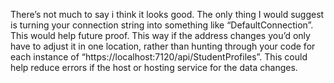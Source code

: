 There’s not much to say i think it looks good. The only thing I would suggest is turning your connection string into something like “DefaultConnection”. This would help future proof. This way if the address changes you’d only have to adjust it in one location, rather than hunting through your code for each instance of “https://localhost:7120/api/StudentProfiles”. This could help reduce errors if the host or hosting service for the data changes.
